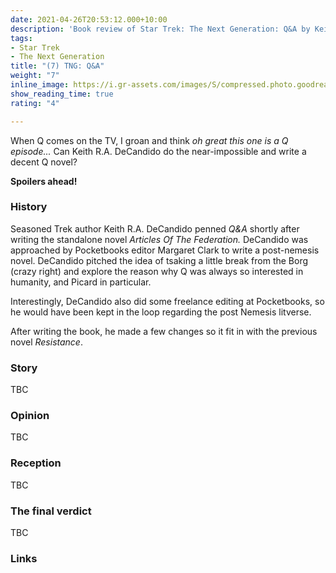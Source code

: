 ```yaml
---
date: 2021-04-26T20:53:12.000+10:00
description: 'Book review of Star Trek: The Next Generation: Q&A by Keith R.A. DeCandido.'
tags:
- Star Trek
- The Next Generation
title: "(7) TNG: Q&A"
weight: "7"
inline_image: https://i.gr-assets.com/images/S/compressed.photo.goodreads.com/books/1388409762l/217901.jpg
show_reading_time: true
rating: "4"

---
```

When Q comes on the TV, I groan and think _oh great this one is a Q episode..._ Can Keith R.A. DeCandido do the near-impossible and write a decent Q novel?

**Spoilers ahead!**

<!--more-->

### History

Seasoned Trek author Keith R.A. DeCandido penned _Q&A_ shortly after writing the standalone novel _Articles Of The Federation._ DeCandido was approached by Pocketbooks editor Margaret Clark to write a post-nemesis novel. DeCandido pitched the idea of tsaking a little break from the Borg (crazy right) and explore the reason why Q was always so interested in humanity, and Picard in particular.

Interestingly, DeCandido also did some freelance editing at Pocketbooks, so he would have been kept in the loop regarding the post Nemesis litverse.

After writing the book, he made a few changes so it fit in with the previous novel _Resistance_.

### Story

TBC

### Opinion

TBC

### Reception

TBC

### The final verdict

TBC

### Links
